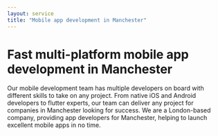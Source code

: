 ```yaml
---
layout: service
title: "Mobile app development in Manchester"
---
```


# Fast multi-platform mobile app development in Manchester
Our mobile development team has multiple developers on board with different skills to take on any project. From native iOS and Android developers to flutter experts, our team can deliver any project for companies in Manchester looking for success. We are a London-based company, providing app developers for Manchester, helping to launch excellent mobile apps in no time.